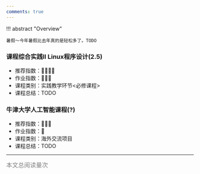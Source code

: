 ```yaml
---
comments: true
---
```


!!! abstract "Overview"

    暑假～今年暑假比去年真的是轻松多了。TODO

### 课程综合实践II Linux程序设计(2.5)
- 推荐指数：:star2::star2::star2::star2:
- 作业指数：:star2::star2::star2:
- 课程类别：实践教学环节<必修课程>
- 课程总结：TODO

### 牛津大学人工智能课程(?)
- 推荐指数：:star2::star2::star2:
- 作业指数：:star2:
- 课程类别：海外交流项目
- 课程总结：TODO

<hr>
<span id="busuanzi_container_page_pv"><font size="3" color="grey">本文总阅读量<span id="busuanzi_value_page_pv"></span>次</font></span>
<br/>